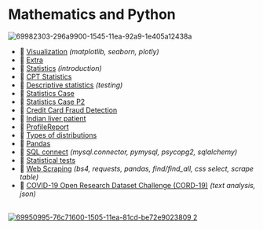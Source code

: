 # Mathematics and Python

![69982303-296a9900-1545-11ea-92a9-1e405a12438a](https://user-images.githubusercontent.com/43387913/71183623-5dee8c80-2289-11ea-8815-aa38e9bcf2e3.png)

* 📗 [Visualization](https://github.com/Alex110117/math_stat/blob/master/Lectures%20notebooks/(Lectures%20notebooks)%20netology%20Mathematics%20and%20Python/8.%20Python_visualization/PYDA-viz.ipynb) _(matplotlib, seaborn, plotly)_
* 📗 [Extra](https://github.com/Alex110117/math_stat/blob/master/Lectures%20notebooks/(Lectures%20notebooks)%20netology%20Mathematics%20and%20Python/10.%20Python_extra/PYDA-extra.ipynb)
* 📗 [Statistics](https://github.com/Alex110117/math_stat/blob/master/Lectures%20notebooks/(Lectures%20notebooks)%20netology%20Mathematics%20and%20Python/11.%20Python_Basics%20of%20descriptive%20statistics/lecture_1.ipynb) _(introduction)_
* 📗 [CPT Statistics](https://github.com/Alex110117/math_stat/blob/master/Lectures%20notebooks/(Lectures%20notebooks)%20netology%20Mathematics%20and%20Python/12.%20Python_CPT_stat/lecture_2.ipynb)
* 📗 [Descriptive statistics](https://github.com/Alex110117/math_stat/blob/master/Lectures%20notebooks/(Lectures%20notebooks)%20netology%20Mathematics%20and%20Python/13.%20Python_CPT_test_stat/lecture_3.ipynb) _(testing)_
* 📗 [Statistics Сase](https://github.com/Alex110117/math_stat/blob/master/Lectures%20notebooks/(Lectures%20notebooks)%20netology%20Mathematics%20and%20Python/15.%20Py_stat_c1/lecture_4.ipynb)
* 📗 [Statistics Сase P2](https://github.com/Alex110117/math_stat/blob/master/Lectures%20notebooks/(Lectures%20notebooks)%20netology%20Mathematics%20and%20Python/16.%20Py_stat_c2/lecture_5_1.ipynb)
* 📙 [Credit Card Fraud Detection](https://github.com/Alex110117/math_stat/blob/master/Homework%20notebooks/(HW%20notebooks)%20netology%20Mathematics%20and%20Python/15.%20dz_12%20(A.Sib).ipynb)
* 📙 [Indian liver patient](https://github.com/Alex110117/math_stat/blob/master/Homework%20notebooks/(HW%20notebooks)%20netology%20Mathematics%20and%20Python/13.%20dz_11%20(A.Sib).ipynb)
* 📙 [ProfileReport](https://github.com/Alex110117/math_stat/blob/master/Homework%20notebooks/(HW%20notebooks)%20netology%20Mathematics%20and%20Python/14.%20labs2_pyda.ipynb)
* 📙 [Types of distributions](https://github.com/Alex110117/math_stat/blob/master/Homework%20notebooks/(HW%20notebooks)%20netology%20Mathematics%20and%20Python/12.%20dz10%20(A.Sib).ipynb)
* 📙 [Pandas](https://github.com/Alex110117/math_stat/blob/master/Homework%20notebooks/(HW%20notebooks)%20netology%20Mathematics%20and%20Python/6.%20dz6%20(A.Sib).ipynb)
* 📙 [SQL connect](https://github.com/sibalex/math_stat/blob/master/notebooks/sql_connect.ipynb) _(mysql.connector, pymysql, psycopg2, sqlalchemy)_
* 📙 [Statistical tests](https://github.com/sibalex/math_stat/blob/master/notebooks/stat_tests.ipynb)
* 📙 [Web Scraping](https://github.com/sibalex/math_stat/blob/master/notebooks/WebScraping.ipynb) _(bs4, requests, pandas, find/find_all, css select, scrape table)_
* 📙 [COVID-19 Open Research Dataset Challenge (CORD-19)](https://github.com/sibalex/math_stat/blob/master/notebooks/corona.ipynb) _(text analysis, json)_
<br></br>

[![69950995-76c71600-1505-11ea-81cd-be72e9023809 2](https://user-images.githubusercontent.com/43387913/69954671-e5f43880-150c-11ea-8b26-2dcd8f26e731.png)](https://nbviewer.jupyter.org)
